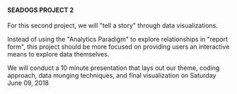 #### SEADOGS PROJECT 2
For this second project, we will "tell a story" through data visualizations.

Instead of using the "Analytics Paradigm" to explore relationships in "report form", this project should be more focused on providing users an interactive means to explore data themselves.

We will conduct a 10 minute presentation that lays out our theme, coding approach, data munging techniques, and final visualization on Saturday June 09, 2018
